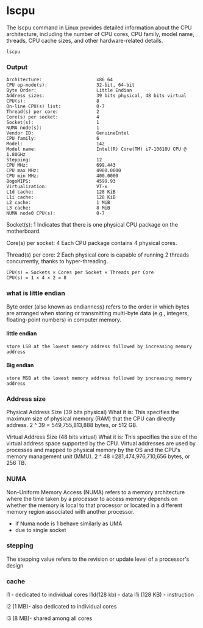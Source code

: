 # lscpu

The lscpu command in Linux provides detailed information about the CPU architecture, including the number of CPU cores, CPU family, model name, threads, CPU cache sizes, and other hardware-related details.

```
lscpu
```
### Output
```
Architecture:                    x86_64
CPU op-mode(s):                  32-bit, 64-bit
Byte Order:                      Little Endian
Address sizes:                   39 bits physical, 48 bits virtual
CPU(s):                          8
On-line CPU(s) list:             0-7
Thread(s) per core:              2
Core(s) per socket:              4
Socket(s):                       1
NUMA node(s):                    1
Vendor ID:                       GenuineIntel
CPU family:                      6
Model:                           142
Model name:                      Intel(R) Core(TM) i7-10610U CPU @ 1.80GHz
Stepping:                        12
CPU MHz:                         699.443
CPU max MHz:                     4900.0000
CPU min MHz:                     400.0000
BogoMIPS:                        4599.93
Virtualization:                  VT-x
L1d cache:                       128 KiB
L1i cache:                       128 KiB
L2 cache:                        1 MiB
L3 cache:                        8 MiB
NUMA node0 CPU(s):               0-7
```

Socket(s): 1
Indicates that there is one physical CPU package on the motherboard.

Core(s) per socket: 4
Each CPU package contains 4 physical cores.

Thread(s) per core: 2
Each physical core is capable of running 2 threads concurrently, thanks to hyper-threading.

```
CPU(s) = Sockets × Cores per Socket × Threads per Core
CPU(s) = 1 × 4 × 2 = 8
```

### what is little endian

Byte order (also known as endianness) refers to the order in which bytes are arranged when storing or transmitting multi-byte data (e.g., integers, floating-point numbers) in computer memory.

#### little endian

    store LSB at the lowest memory address followed by increasing memory address

#### Big endian
    store MSB at the lowest memory address followed by increasing memory address

### Address size

Physical Address Size (39 bits physical)
What it is: This specifies the maximum size of physical memory (RAM) that the CPU can directly address.
2 ^ 39 = 549,755,813,888 bytes, or 512 GB.

Virtual Address Size (48 bits virtual)
What it is: This specifies the size of the virtual address space supported by the CPU.
Virtual addresses are used by processes and mapped to physical memory by the OS and the CPU's memory management unit (MMU).
2 ^ 48 =281,474,976,710,656 bytes, or 256 TB.

### NUMA

Non-Uniform Memory Access (NUMA) refers to a memory architecture where the time taken by a processor to access memory depends on whether the memory is local to that processor or located in a different memory region associated with another processor.

- if Numa node is 1 behave similarly as UMA
- due to single socket

### stepping 
The stepping value refers to the revision or update level of a processor's design

### cache
l1 - dedicated to individual cores
  l1d(128 kb) - data
  l1i (128 KB) - instruction

l2 (1 MB)- also dedicated to individual cores

l3 (8 MB)- shared among all cores
